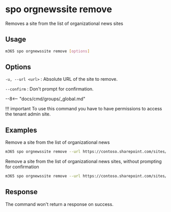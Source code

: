 # spo orgnewssite remove

Removes a site from the list of organizational news sites

## Usage

```sh
m365 spo orgnewssite remove [options]
```

## Options

`-u, --url <url>`
: Absolute URL of the site to remove.

`--confirm`
: Don't prompt for confirmation.

--8<-- "docs/cmd/groups/_global.md"

!!! important
    To use this command you have to have permissions to access the tenant admin site.

## Examples

Remove a site from the list of organizational news

```sh
m365 spo orgnewssite remove --url https://contoso.sharepoint.com/sites/site1
```

Remove a site from the list of organizational news sites, without prompting for confirmation

```sh
m365 spo orgnewssite remove --url https://contoso.sharepoint.com/sites/site1 --confirm
```

## Response

The command won't return a response on success.
